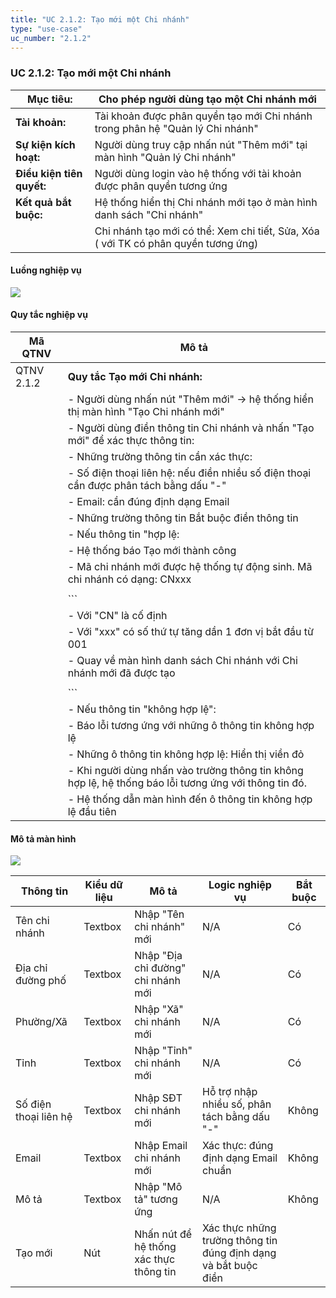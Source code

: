 ```yaml
---
title: "UC 2.1.2: Tạo mới một Chi nhánh"
type: "use-case"
uc_number: "2.1.2"
---
```


### UC 2.1.2: Tạo mới một Chi nhánh

| **Mục tiêu:** | Cho phép người dùng tạo một Chi nhánh mới |
| --- | --- |
| **Tài khoản:** | Tài khoản được phân quyền tạo mới Chi nhánh trong phân hệ "Quản lý Chi nhánh" |
| **Sự kiện kích hoạt:** | Người dùng truy cập nhấn nút "Thêm mới" tại màn hình "Quản lý Chi nhánh" |
| **Điều kiện tiên quyết:** | Người dùng login vào hệ thống với tài khoản được phân quyền tương ứng |
| **Kết quả bắt buộc:** | Hệ thống hiển thị Chi nhánh mới tạo ở màn hình danh sách "Chi nhánh" |
|  | Chi nhánh tạo mới có thể: Xem chi tiết, Sửa, Xóa ( với TK có phân quyền tương ứng) |

#### Luồng nghiệp vụ

![](media/image91.png)

#### Quy tắc nghiệp vụ

| **Mã QTNV** | **Mô tả** |
| --- | --- |
| QTNV 2.1.2 | **Quy tắc Tạo mới Chi nhánh:** |
|  | - Người dùng nhấn nút "Thêm mới" -\> hệ thống hiển thị màn hình "Tạo Chi nhánh mới" |
|  | - Người dùng điền thông tin Chi nhánh và nhấn "Tạo mới" để xác thực thông tin: |
|  | - Những trường thông tin cần xác thực: |
|  | - Số điện thoại liên hệ: nếu điền nhiều số điện thoại cần được phân tách bằng dấu "-" |
|  | - Email: cần đúng định dạng Email |
|  | - Những trường thông tin Bắt buộc điền thông tin |
|  | - Nếu thông tin "hợp lệ: |
|  | - Hệ thống báo Tạo mới thành công |
|  | - Mã chi nhánh mới được hệ thống tự động sinh. Mã chi nhánh có dạng: CNxxx |
|  | <!-- --> |
|  | ``` |
|  | - Với "CN" là cố định |
|  | - Với "xxx" có số thứ tự tăng dần 1 đơn vị bắt đầu từ 001 |
|  | - Quay về màn hình danh sách Chi nhánh với Chi nhánh mới đã được tạo |
|  | <!-- --> |
|  | ``` |
|  | - Nếu thông tin "không hợp lệ": |
|  | - Báo lỗi tương ứng với những ô thông tin không hợp lệ |
|  | - Những ô thông tin không hợp lệ: Hiển thị viền đỏ |
|  | - Khi người dùng nhấn vào trường thông tin không hợp lệ, hệ thống báo lỗi tương ứng với thông tin đó. |
|  | - Hệ thống dẫn màn hình đến ô thông tin không hợp lệ đầu tiên |

#### Mô tả màn hình

![](media/image94.png)

| **Thông tin** | **Kiểu dữ liệu** | **Mô tả** | **Logic nghiệp vụ** | **Bắt buộc** |
| --- | --- | --- | --- | --- |
| Tên chi nhánh | Textbox | Nhập "Tên chi nhánh" mới | N/A | Có |
| Địa chỉ đường phố | Textbox | Nhập "Địa chỉ đường" chi nhánh mới | N/A | Có |
| Phường/Xã | Textbox | Nhập "Xã" chi nhánh mới | N/A | Có |
| Tỉnh | Textbox | Nhập "Tỉnh" chi nhánh mới | N/A | Có |
| Số điện thoại liên hệ | Textbox | Nhập SĐT chi nhánh mới | Hỗ trợ nhập nhiều số, phân tách bằng dấu "-" | Không |
| Email | Textbox | Nhập Email chi nhánh mới | Xác thực: đúng định dạng Email chuẩn | Không |
| Mô tả | Textbox | Nhập "Mô tả" tương ứng | N/A | Không |
| Tạo mới | Nút | Nhấn nút để hệ thống xác thực thông tin | Xác thực những trường thông tin đúng định dạng và bắt buộc điền |  |

